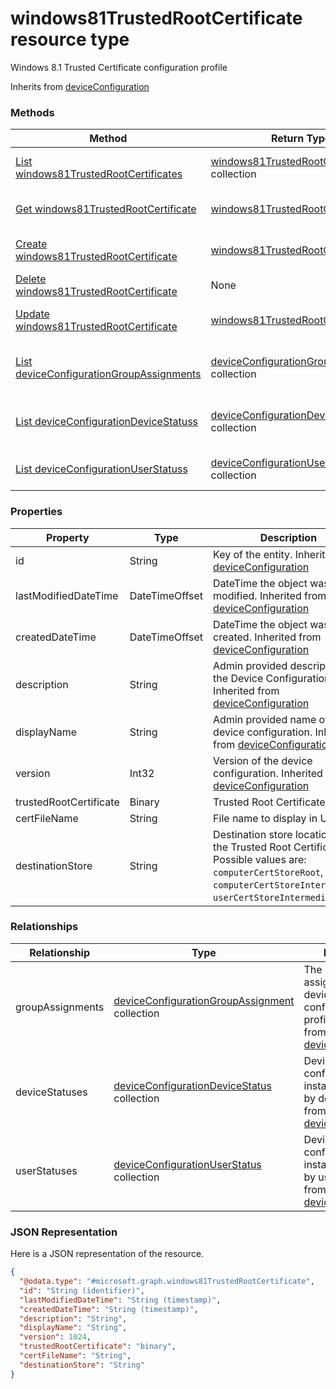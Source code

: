 # windows81TrustedRootCertificate resource type

Windows 8.1 Trusted Certificate configuration profile

Inherits from [deviceConfiguration](../resources/deviceConfiguration.md)

### Methods
|Method|Return Type|Description|
|---|---|---|
|[List windows81TrustedRootCertificates](../api/windows81TrustedRootCertificate_list.md)|[windows81TrustedRootCertificate](../resources/windows81TrustedRootCertificate.md) collection|List properties and relationships of the [windows81TrustedRootCertificate](../resources/windows81TrustedRootCertificate.md) objects.|
|[Get windows81TrustedRootCertificate](../api/windows81TrustedRootCertificate_get.md)|[windows81TrustedRootCertificate](../resources/windows81TrustedRootCertificate.md)|Read properties and relationships of the [windows81TrustedRootCertificate](../resources/windows81TrustedRootCertificate.md) object.|
|[Create windows81TrustedRootCertificate](../api/windows81TrustedRootCertificate_create.md)|[windows81TrustedRootCertificate](../resources/windows81TrustedRootCertificate.md)|Create a new [windows81TrustedRootCertificate](../resources/windows81TrustedRootCertificate.md) object.|
|[Delete windows81TrustedRootCertificate](../api/windows81TrustedRootCertificate_delete.md)|None|Deletes a [windows81TrustedRootCertificate](../resources/windows81TrustedRootCertificate.md).|
|[Update windows81TrustedRootCertificate](../api/windows81TrustedRootCertificate_update.md)|[windows81TrustedRootCertificate](../resources/windows81TrustedRootCertificate.md)|Update the properties of a [windows81TrustedRootCertificate](../resources/windows81TrustedRootCertificate.md) object.|
|[List deviceConfigurationGroupAssignments](../api/windows81TrustedRootCertificate_list_deviceConfigurationGroupAssignment.md)|[deviceConfigurationGroupAssignment](../resources/deviceConfigurationGroupAssignment.md) collection|Get the deviceConfigurationGroupAssignments from the groupAssignments navigation property.|
|[List deviceConfigurationDeviceStatuss](../api/windows81TrustedRootCertificate_list_deviceConfigurationDeviceStatus.md)|[deviceConfigurationDeviceStatus](../resources/deviceConfigurationDeviceStatus.md) collection|Get the deviceConfigurationDeviceStatuss from the deviceStatuses navigation property.|
|[List deviceConfigurationUserStatuss](../api/windows81TrustedRootCertificate_list_deviceConfigurationUserStatus.md)|[deviceConfigurationUserStatus](../resources/deviceConfigurationUserStatus.md) collection|Get the deviceConfigurationUserStatuss from the userStatuses navigation property.|

### Properties
|Property|Type|Description|
|---|---|---|
|id|String|Key of the entity. Inherited from [deviceConfiguration](../resources/deviceConfiguration.md)|
|lastModifiedDateTime|DateTimeOffset|DateTime the object was last modified. Inherited from [deviceConfiguration](../resources/deviceConfiguration.md)|
|createdDateTime|DateTimeOffset|DateTime the object was created. Inherited from [deviceConfiguration](../resources/deviceConfiguration.md)|
|description|String|Admin provided description of the Device Configuration. Inherited from [deviceConfiguration](../resources/deviceConfiguration.md)|
|displayName|String|Admin provided name of the device configuration. Inherited from [deviceConfiguration](../resources/deviceConfiguration.md)|
|version|Int32|Version of the device configuration. Inherited from [deviceConfiguration](../resources/deviceConfiguration.md)|
|trustedRootCertificate|Binary|Trusted Root Certificate|
|certFileName|String|File name to display in UI.|
|destinationStore|String|Destination store location for the Trusted Root Certificate. Possible values are: `computerCertStoreRoot`, `computerCertStoreIntermediate`, `userCertStoreIntermediate`.|

### Relationships
|Relationship|Type|Description|
|---|---|---|
|groupAssignments|[deviceConfigurationGroupAssignment](../resources/deviceConfigurationGroupAssignment.md) collection|The list of group assignments for the device configuration profile. Inherited from [deviceConfiguration](deviceConfiguration.md)|
|deviceStatuses|[deviceConfigurationDeviceStatus](../resources/deviceConfigurationDeviceStatus.md) collection|Device configuration installation stauts by device. Inherited from [deviceConfiguration](deviceConfiguration.md)|
|userStatuses|[deviceConfigurationUserStatus](../resources/deviceConfigurationUserStatus.md) collection|Device configuration installation stauts by user. Inherited from [deviceConfiguration](deviceConfiguration.md)|

### JSON Representation
Here is a JSON representation of the resource.
<!-- {
  "blockType": "resource",
  "keyProperty": "id",
  "@odata.type": "microsoft.graph.windows81TrustedRootCertificate"
}
-->
```json
{
  "@odata.type": "#microsoft.graph.windows81TrustedRootCertificate",
  "id": "String (identifier)",
  "lastModifiedDateTime": "String (timestamp)",
  "createdDateTime": "String (timestamp)",
  "description": "String",
  "displayName": "String",
  "version": 1024,
  "trustedRootCertificate": "binary",
  "certFileName": "String",
  "destinationStore": "String"
}
```

